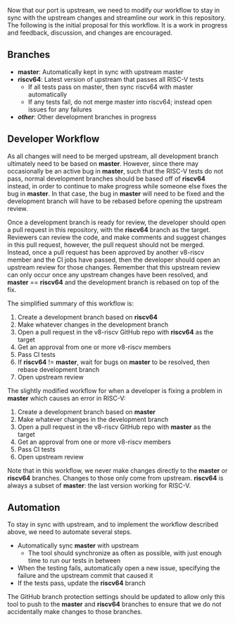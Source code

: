 Now that our port is upstream, we need to modify our workflow to stay in sync with the upstream changes and streamline our work in this repository. The following is the initial proposal for this workflow. It is a work in progress and feedback, discussion, and changes are encouraged.

## Branches

- **master**: Automatically kept in sync with upstream master
- **riscv64**: Latest version of upstream that passes all RISC-V tests
  - If all tests pass on master, then sync riscv64 with master automatically
  - If any tests fail, do not merge master into riscv64; instead open issues for any failures
- **_other_**: Other development branches in progress

## Developer Workflow

As all changes will need to be merged upstream, all development branch ultimately need to be based on **master**. However, since there may occasionally be an active bug in **master**, such that the RISC-V tests do not pass, normal development branches should be based off of **riscv64** instead, in order to continue to make progress while someone else fixes the bug in **master**. In that case, the bug in **master** will need to be fixed and the development branch will have to be rebased before opening the upstream review. 

Once a development branch is ready for review, the developer should open a pull request in this repository, with the **riscv64** branch as the target. Reviewers can review the code, and make comments and suggest changes in this pull request, however, the pull request should not be merged. Instead, once a pull request has been approved by another v8-riscv member and the CI jobs have passed, then the developer should open an upstream review for those changes. Remember that this upstream review can only occur once any upstream changes have been resolved, and **master** == **riscv64** and the development branch is rebased on top of the fix.

The simplified summary of this workflow is:

1. Create a development branch based on **riscv64**
2. Make whatever changes in the development branch
3. Open a pull request in the v8-riscv GitHub repo with **riscv64** as the target
4. Get an approval from one or more v8-riscv members
5. Pass CI tests
6. If **riscv64** != **master**, wait for bugs on **master** to be resolved, then rebase development branch
7. Open upstream review

The slightly modified workflow for when a developer is fixing a problem in **master** which causes an error in RISC-V:

1. Create a development branch based on **master**
2. Make whatever changes in the development branch
3. Open a pull request in the v8-riscv GitHub repo with **master** as the target
4. Get an approval from one or more v8-riscv members
5. Pass CI tests
6. Open upstream review

Note that in this workflow, we never make changes directly to the **master** or **riscv64** branches. Changes to those only come from upstream. **riscv64** is always a subset of **master**: the last version working for RISC-V.

## Automation

To stay in sync with upstream, and to implement the workflow described above, we need to automate several steps.

- Automatically sync **master** with upstream
  - The tool should synchronize as often as possible, with just enough time to run our tests in between
- When the testing fails, automatically open a new issue, specifying the failure and the upstream commit that caused it
- If the tests pass, update the **riscv64** branch

The GitHub branch protection settings should be updated to allow only this tool to push to the **master** and **riscv64** branches to ensure that we do not accidentally make changes to those branches.